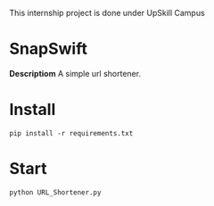 This internship project is done under UpSkill Campus
# SnapSwift
**Descriptiom**
A simple url shortener.<br>

# Install
```shell
pip install -r requirements.txt
```

# Start
```shell
python URL_Shortener.py
```

